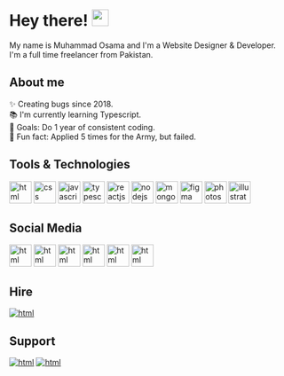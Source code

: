 # Hey there! <img src="https://raw.githubusercontent.com/MartinHeinz/MartinHeinz/master/wave.gif" width="30px" height="30px" />

My name is Muhammad Osama and I'm a Website Designer & Developer. I'm a full time freelancer from Pakistan.

## About me

✨ Creating bugs since 2018. <br>
📚 I'm currently learning Typescript. <br>
🎯 Goals: Do 1 year of consistent coding. <br>
🎲 Fun fact: Applied 5 times for the Army, but failed.

## Tools & Technologies

<a href="https://html.com/" target="_blank"><img src="https://res.cloudinary.com/imuhammadosama/image/upload/v1660463089/Github/HTML_ymxtxu.svg" alt="html" width="40" height="40"/></a> <a href="https://css-tricks.com/" target="_blank"><img src="https://res.cloudinary.com/imuhammadosama/image/upload/v1660463089/Github/CSS_vxahds.svg" alt="css" width="40" height="40"/></a> <a href="https://www.javascript.com/" target="_blank"><img src="https://res.cloudinary.com/imuhammadosama/image/upload/v1660463089/Github/JS_qiktlk.svg" alt="javascript" width="40" height="40"/></a> <a href="https://www.typescriptlang.org/" target="_blank"><img src="https://res.cloudinary.com/imuhammadosama/image/upload/v1660463091/Github/TS_dqn7xl.svg" alt="typescript" width="40" height="40"/></a> <img src="https://res.cloudinary.com/imuhammadosama/image/upload/v1660463091/Github/React_kxxp8b.svg" alt="reactjs" width="40" height="40"/> <img src="https://res.cloudinary.com/imuhammadosama/image/upload/v1660463089/Github/Node_wl4vpu.svg" alt="nodejs" width="40" height="40"/> <img src="https://res.cloudinary.com/imuhammadosama/image/upload/v1660463091/Github/Mongo_rxy77k.svg" alt="mongodb" width="40" height="40"/> <img src="https://res.cloudinary.com/imuhammadosama/image/upload/v1660463089/Github/Figma_xx3t9a.svg" alt="figma" width="40" height="40"/> <img src="https://res.cloudinary.com/imuhammadosama/image/upload/v1660463091/Github/Photoshop_ds1xca.svg" alt="photoshop" width="40" height="40"/> <img src="https://res.cloudinary.com/imuhammadosama/image/upload/v1660463089/Github/Illustrator_yrnnze.svg" alt="illustrator" width="40" height="40"/>

## Social Media

<a href="https://twitter.com/imuhammadosama" target="_blank"><img src="https://res.cloudinary.com/dvwpbbisf/image/upload/v1662707154/twitter_w7ui02.svg" alt="html" width="40" height="40"/></a> <a href="https://linkedin.com/in/imuhammadosama" target="_blank"><img src="https://res.cloudinary.com/dvwpbbisf/image/upload/v1662707154/linkedin_ev4oq6.svg" alt="html" width="40" height="40"/></a> <a href="https://instagram.com/imuhammadosama" target="_blank"><img src="https://res.cloudinary.com/dvwpbbisf/image/upload/v1662707154/instagram_slzlnc.svg" alt="html" width="40" height="40"/></a> <a href="https://www.tiktok.com/@imuhammadosama" target="_blank"><img src="https://res.cloudinary.com/dvwpbbisf/image/upload/v1662707154/tiktok_bkgwwk.svg" alt="html" width="40" height="40"/></a> <a href="https://youtube.com/imuhammadosama" target="_blank"><img src="https://res.cloudinary.com/dvwpbbisf/image/upload/v1662707154/youtube_g7bp5m.svg" alt="html" width="40" height="40"/></a> <a href="https://facebook.com/imuhammadosama" target="_blank"><img src="https://res.cloudinary.com/dvwpbbisf/image/upload/v1662707154/facebook_a74kjj.svg" alt="html" width="40" height="40"/></a>

## Hire

<a href="https://fiverr.com/imuhammadosama" target="_blank"><img src="https://res.cloudinary.com/dvwpbbisf/image/upload/v1662707604/fiverr_fsxxbw.png" alt="html"/></a>

## Support

<a href="https://buymeacoffee.com/imuhammadosama" target="_blank"><img src="https://res.cloudinary.com/dvwpbbisf/image/upload/v1662707602/buy-me-a-coffee_ynds2p.png" alt="html"/></a> <a href="https://www.paypal.com/paypalme/solverscave" target="_blank"><img src="https://res.cloudinary.com/dvwpbbisf/image/upload/v1662707604/paypal_wjsuov.png" alt="html"/></a>
